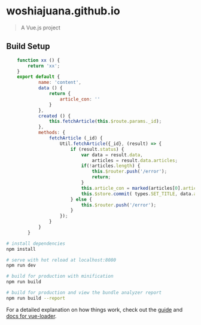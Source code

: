 # woshiajuana.github.io

> A Vue.js project

## Build Setup

```js
    function xx () {
        return 'xx';
    }
    export default {
            name: 'content',
            data () {
                return {
                    article_con: ''
                }
            },
            created () {
                this.fetchArticle(this.$route.params._id);
            },
            methods: {
                fetchArticle (_id) {
                    Util.fetchArticle({_id}, (result) => {
                        if (result.status) {
                            var data = result.data,
                                articles = result.data.articles;
                            if(!articles.length) {
                                this.$router.push('/error');
                                return;
                            }
                            this.article_con = marked(articles[0].article_con);
                            this.$store.commit( types.SET_TITLE, data.articles[0].article_title + '：' )
                        } else {
                            this.$router.push('/error');
                        }
                    });
                }
            }
        }

```


``` bash
# install dependencies
npm install

# serve with hot reload at localhost:8080
npm run dev

# build for production with minification
npm run build

# build for production and view the bundle analyzer report
npm run build --report
```

For a detailed explanation on how things work, check out the [guide](http://vuejs-templates.github.io/webpack/) and [docs for vue-loader](http://vuejs.github.io/vue-loader).
